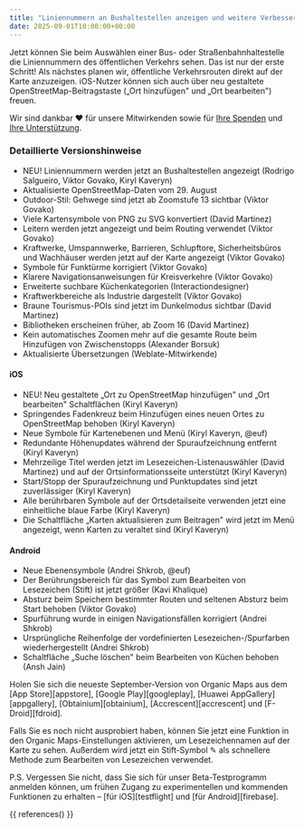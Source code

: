 ```yaml
---
title: "Liniennummern an Bushaltestellen anzeigen und weitere Verbesserungen im September-Release"
date: 2025-09-01T10:00:00+00:00
---
```


Jetzt können Sie beim Auswählen einer Bus- oder Straßenbahnhaltestelle die Liniennummern des öffentlichen Verkehrs sehen. Das ist nur der erste Schritt! Als nächstes planen wir, öffentliche Verkehrsrouten direkt auf der Karte anzuzeigen. iOS-Nutzer können sich auch über neu gestaltete OpenStreetMap-Beitragstaste („Ort hinzufügen" und „Ort bearbeiten") freuen.

Wir sind dankbar ❤️ für unsere Mitwirkenden sowie für [Ihre Spenden](@/donate/index.md) und [Ihre Unterstützung](@/contribute/index.md).

### Detaillierte Versionshinweise

- NEU! Liniennummern werden jetzt an Bushaltestellen angezeigt (Rodrigo Salgueiro, Viktor Govako, Kiryl Kaveryn)
- Aktualisierte OpenStreetMap-Daten vom 29. August
- Outdoor-Stil: Gehwege sind jetzt ab Zoomstufe 13 sichtbar (Viktor Govako)
- Viele Kartensymbole von PNG zu SVG konvertiert (David Martinez)
- Leitern werden jetzt angezeigt und beim Routing verwendet (Viktor Govako)
- Kraftwerke, Umspannwerke, Barrieren, Schlupftore, Sicherheitsbüros und Wachhäuser werden jetzt auf der Karte angezeigt (Viktor Govako)
- Symbole für Funktürme korrigiert (Viktor Govako)
- Klarere Navigationsanweisungen für Kreisverkehre (Viktor Govako)
- Erweiterte suchbare Küchenkategorien (Interactiondesigner)
- Kraftwerkbereiche als Industrie dargestellt (Viktor Govako)
- Braune Tourismus-POIs sind jetzt im Dunkelmodus sichtbar (David Martinez)
- Bibliotheken erscheinen früher, ab Zoom 16 (David Martinez)
- Kein automatisches Zoomen mehr auf die gesamte Route beim Hinzufügen von Zwischenstopps (Alexander Borsuk)
- Aktualisierte Übersetzungen (Weblate-Mitwirkende)

#### iOS
- NEU! Neu gestaltete „Ort zu OpenStreetMap hinzufügen" und „Ort bearbeiten" Schaltflächen (Kiryl Kaveryn)
- Springendes Fadenkreuz beim Hinzufügen eines neuen Ortes zu OpenStreetMap behoben (Kiryl Kaveryn)
- Neue Symbole für Kartenebenen und Menü (Kiryl Kaveryn, @euf)
- Redundante Höhenupdates während der Spuraufzeichnung entfernt (Kiryl Kaveryn)
- Mehrzeilige Titel werden jetzt im Lesezeichen-Listenauswähler (David Martinez) und auf der Ortsinformationsseite unterstützt (Kiryl Kaveryn)
- Start/Stopp der Spuraufzeichnung und Punktupdates sind jetzt zuverlässiger (Kiryl Kaveryn)
- Alle berührbaren Symbole auf der Ortsdetailseite verwenden jetzt eine einheitliche blaue Farbe (Kiryl Kaveryn)
- Die Schaltfläche „Karten aktualisieren zum Beitragen" wird jetzt im Menü angezeigt, wenn Karten zu veraltet sind (Kiryl Kaveryn)

#### Android
- Neue Ebenensymbole (Andrei Shkrob, @euf)
- Der Berührungsbereich für das Symbol zum Bearbeiten von Lesezeichen (Stift) ist jetzt größer (Kavi Khalique)
- Absturz beim Speichern bestimmter Routen und seltenen Absturz beim Start behoben (Viktor Govako)
- Spurführung wurde in einigen Navigationsfällen korrigiert (Andrei Shkrob)
- Ursprüngliche Reihenfolge der vordefinierten Lesezeichen-/Spurfarben wiederhergestellt (Andrei Shkrob)
- Schaltfläche „Suche löschen" beim Bearbeiten von Küchen behoben (Ansh Jain)

Holen Sie sich die neueste September-Version von Organic Maps aus dem [App Store][appstore], [Google Play][googleplay], [Huawei AppGallery][appgallery], [Obtainium][obtainium], [Accrescent][accrescent] und [F-Droid][fdroid].

Falls Sie es noch nicht ausprobiert haben, können Sie jetzt eine Funktion in den Organic Maps-Einstellungen aktivieren, um Lesezeichennamen auf der Karte zu sehen. Außerdem wird jetzt ein Stift-Symbol ✎ als schnellere Methode zum Bearbeiten von Lesezeichen verwendet.

P.S. Vergessen Sie nicht, dass Sie sich für unser Beta-Testprogramm anmelden können, um frühen Zugang zu experimentellen und kommenden Funktionen zu erhalten – [für iOS][testflight] und [für Android][firebase].

{{ references() }}
